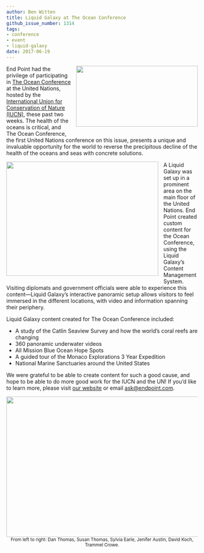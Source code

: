 ```yaml
---
author: Ben Witten
title: Liquid Galaxy at The Ocean Conference
github_issue_number: 1314
tags:
- conference
- event
- liquid-galaxy
date: 2017-06-19
---
```


<a href="/blog/2017/06/liquid-galaxy-at-ocean-conference/image-0-big.jpeg"><img style="clear: right; float: right; margin-bottom: 1em; margin-left: 1em;" width="320" height="160" src="/blog/2017/06/liquid-galaxy-at-ocean-conference/image-0.jpeg"></a>

End Point had the privilege of participating in [The Ocean Conference](https://oceanconference.un.org/) at the United Nations, hosted by the [International Union for Conservation of Nature (IUCN)](https://www.iucn.org/), these past two weeks. The health of the oceans is critical, and The Ocean Conference, the first United Nations conference on this issue, presents a unique and invaluable opportunity for the world to reverse the precipitous decline of the health of the oceans and seas with concrete solutions.

<a href="/blog/2017/06/liquid-galaxy-at-ocean-conference/image-1-big.jpeg"><img style="clear: left; float: left; margin-bottom: 1em; margin-right: 1em;" width="400" height="300" src="/blog/2017/06/liquid-galaxy-at-ocean-conference/image-1.jpeg"></a>

A Liquid Galaxy was set up in a prominent area on the main floor of the United Nations. End Point created custom content for the Ocean Conference, using the Liquid Galaxy’s Content Management System. Visiting diplomats and government officials were able to experience this content—​Liquid Galaxy’s interactive panoramic setup allows visitors to feel immersed in the different locations, with video and information spanning their periphery.

Liquid Galaxy content created for The Ocean Conference included:

* A study of the Catlin Seaview Survey and how the world’s coral reefs are changing
* 360 panoramic underwater videos
* All Mission Blue Ocean Hope Spots
* A guided tour of the Monaco Explorations 3 Year Expedition
* National Marine Sanctuaries around the United States

We were grateful to be able to create content for such a good cause, and hope to be able to do more good work for the IUCN and the UN! If you’d like to learn more, please visit [our website](https://liquidgalaxy.endpoint.com/) or email [ask@endpoint.com](mailto:ask@endpoint.com).

<p style="text-align: center"><a href="/blog/2017/06/liquid-galaxy-at-ocean-conference/image-2-big.jpeg"><img width="570" height="369" src="/blog/2017/06/liquid-galaxy-at-ocean-conference/image-2.jpeg"></a><br><small>From left to right: Dan Thomas, Susan Thomas, Sylvia Earle, Jenifer Austin, David Koch, Trammel Crowe.</small></p>
